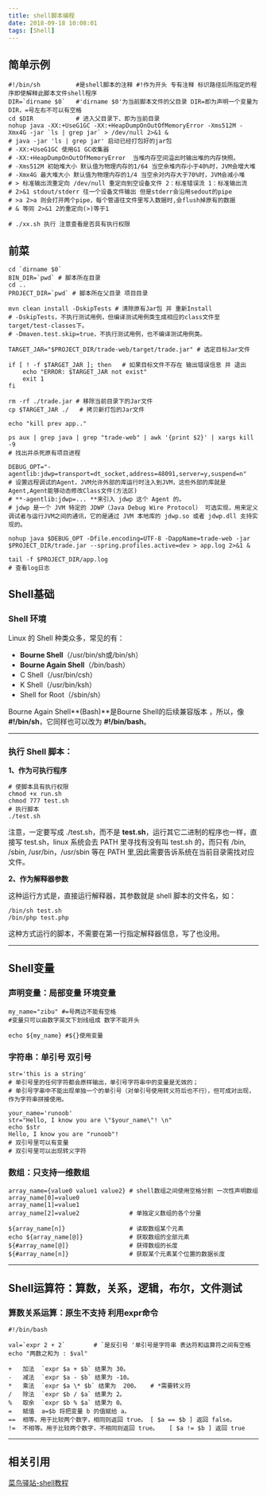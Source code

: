 ```yaml
---
title: shell脚本编程
date: 2018-09-18 10:08:01
tags: [Shell]
---
```


<!--more-->

## 简单示例

```shell
#!/bin/sh          #是shell脚本的注释 #!作为开头 专有注释 标识路径后所指定的程序即使解释此脚本文件shell程序
DIR=`dirname $0`   #'dirname $0'为当前脚本文件的父目录 DIR=即为声明一个变量为DIR，=号左右不可以有空格
cd $DIR			   # 进入父目录下、即为当前目录
nohup java -XX:+UseG1GC -XX:+HeapDumpOnOutOfMemoryError -Xms512M -Xmx4G -jar `ls | grep jar` > /dev/null 2>&1 & 
# java -jar 'ls | grep jar' 启动已经打包好的jar包
# -XX:+UseG1GC 使用G1 GC收集器 
# -XX:+HeapDumpOnOutOfMemoryError  当堆内存空间溢出时输出堆的内存快照。
# -Xms512M 初始堆大小 默认值为物理内存的1/64 当空余堆内存小于40%时，JVM会增大堆
# -Xmx4G 最大堆大小 默认值为物理内存的1/4 当空余对内存大于70%时，JVM会减小堆
# > 标准输出流重定向 /dev/null 重定向到空设备文件 2：标准错误流 1：标准输出流
# 2>&1 stdout/stderr 往一个设备文件输出 但是stderr会沿用sedout的pipe 
# >a 2>a 则会打开两个pipe，每个管道往文件里写入数据时,会flush掉原有的数据
# & 等同 2>&1 2的重定向(>)等于1

# ./xx.sh 执行 注意查看是否具有执行权限
```

## 前菜

```shell
cd `dirname $0`
BIN_DIR=`pwd` # 脚本所在目录
cd ..
PROJECT_DIR=`pwd` # 脚本所在父目录 项目目录

mvn clean install -DskipTests # 清除原有Jar包 并 重新Install
# -DskipTests，不执行测试用例，但编译测试用例类生成相应的class文件至target/test-classes下。
# -Dmaven.test.skip=true，不执行测试用例，也不编译测试用例类。

TARGET_JAR="$PROJECT_DIR/trade-web/target/trade.jar" # 选定目标Jar文件

if [ ! -f $TARGET_JAR ]; then	# 如果目标文件不存在 输出错误信息 并 退出
    echo "ERROR: $TARGET_JAR not exist"
    exit 1
fi

rm -rf ./trade.jar # 移除当前目录下的Jar文件
cp $TARGET_JAR ./	# 拷贝新打包的Jar文件

echo "kill prev app.."

ps aux | grep java | grep "trade-web" | awk '{print $2}' | xargs kill -9
# 找出并杀死原有项目进程

DEBUG_OPT="-agentlib:jdwp=transport=dt_socket,address=48091,server=y,suspend=n"
# 设置远程调试的Agent，JVM允许外部的库运行时注入到JVM，这些外部的库就是Agent,Agent能够动态修改Class文件(方法区)
# **-agentlib:jdwp=... **来引入 jdwp 这个 Agent 的。
# jdwp 是一个 JVM 特定的 JDWP（Java Debug Wire Protocol） 可选实现，用来定义调试者与运行JVM之间的通讯，它的是通过 JVM 本地库的 jdwp.so 或者 jdwp.dll 支持实现的。

nohup java $DEBUG_OPT -Dfile.encoding=UTF-8 -DappName=trade-web -jar $PROJECT_DIR/trade.jar --spring.profiles.active=dev > app.log 2>&1 &

tail -f $PROJECT_DIR/app.log
# 查看log日志 
```



## Shell基础

### Shell 环境

Linux 的 Shell 种类众多，常见的有：

- **Bourne Shell**（/usr/bin/sh或/bin/sh）
- **Bourne Again Shell**（/bin/bash）
- C Shell（/usr/bin/csh）
- K Shell（/usr/bin/ksh）
- Shell for Root（/sbin/sh）

 Bourne Again Shell**(Bash)**是Bourne Shell的后续兼容版本  ，所以，像 **#!/bin/sh**，它同样也可以改为 **#!/bin/bash**。

---



### 执行 Shell 脚本：

**1、作为可执行程序**

```shell
# 使脚本具有执行权限
chmod +x run.sh 
chmod 777 test.sh  
# 执行脚本
./test.sh  
```

注意，一定要写成 ./test.sh，而不是 **test.sh**，运行其它二进制的程序也一样，直接写 test.sh，linux 系统会去 PATH 里寻找有没有叫 test.sh 的，而只有 /bin, /sbin, /usr/bin，/usr/sbin 等在 PATH 里,因此需要告诉系统在当前目录需找对应文件。

**2、作为解释器参数**

这种运行方式是，直接运行解释器，其参数就是 shell 脚本的文件名，如：

```
/bin/sh test.sh
/bin/php test.php
```

这种方式运行的脚本，不需要在第一行指定解释器信息，写了也没用。

---

## Shell变量

### 声明变量：局部变量 环境变量

~~~shell
my_name="zibu" #=号两边不能有空格 
#变量只可以由数字英文下划线组成 数字不能开头

echo ${my_name} #${}使用变量

~~~



### 字符串：单引号 双引号

```shell
str='this is a string' 
# 单引号里的任何字符都会原样输出，单引号字符串中的变量是无效的；
# 单引号字串中不能出现单独一个的单引号（对单引号使用转义符后也不行），但可成对出现，作为字符串拼接使用。

your_name='runoob'
str="Hello, I know you are \"$your_name\"! \n"
echo $str
Hello, I know you are "runoob"! 
# 双引号里可以有变量 
# 双引号里可以出现转义字符
```



### 数组：只支持一维数组

```shell
array_name={value0 value1 value2} # shell数组之间使用空格分割 一次性声明数组
array_name[0]=value0
array_name[1]=value1
array_name[2]=value2  			  # 单独定义数组的各个分量

${array_name[n]}				  # 读取数组某个元素
echo ${array_name[@]}			  # 获取数组的全部元素
${#array_name[@]}				  # 获得数组的长度
${#array_name[n]}				  # 获取某个元素某个位置的数据长度
```



---

## Shell运算符：算数，关系，逻辑，布尔，文件测试

### 算数关系运算：原生不支持 利用expr命令

```shell
#!/bin/bash

val=`expr 2 + 2`		# `是反引号 '单引号是字符串 表达符和运算符之间有空格
echo "两数之和为 : $val"

+	加法	`expr $a + $b` 结果为 30。
-	减法	`expr $a - $b` 结果为 -10。
*	乘法	`expr $a \* $b` 结果为  200。 	# *需要转义符
/	除法	`expr $b / $a` 结果为 2。
%	取余	`expr $b % $a` 结果为 0。
=	赋值	a=$b 将把变量 b 的值赋给 a。
==	相等。用于比较两个数字，相同则返回 true。	[ $a == $b ] 返回 false。
!=	不相等。用于比较两个数字，不相同则返回 true。	[ $a != $b ] 返回 true
```



---

## 相关引用

[菜鸟驿站-shell教程](http://www.runoob.com/linux/linux-shell.html)